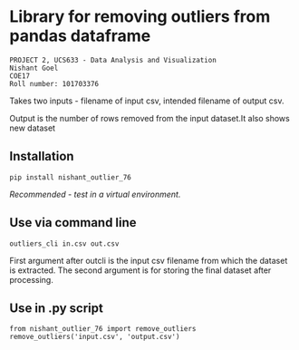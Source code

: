 # Library for removing outliers from pandas dataframe

```
PROJECT 2, UCS633 - Data Analysis and Visualization
Nishant Goel  
COE17
Roll number: 101703376
```
Takes two inputs - filename of input csv, intended filename of output csv.

Output is the number of rows removed from the input dataset.It also shows new dataset 


## Installation
`pip install nishant_outlier_76`

*Recommended - test in a virtual environment.* 

## Use via command line
`outliers_cli in.csv out.csv`

First argument after outcli is the input csv filename from which the dataset is extracted. The second argument is for storing the final dataset after processing.

## Use in .py script
```
from nishant_outlier_76 import remove_outliers
remove_outliers('input.csv', 'output.csv')
```

